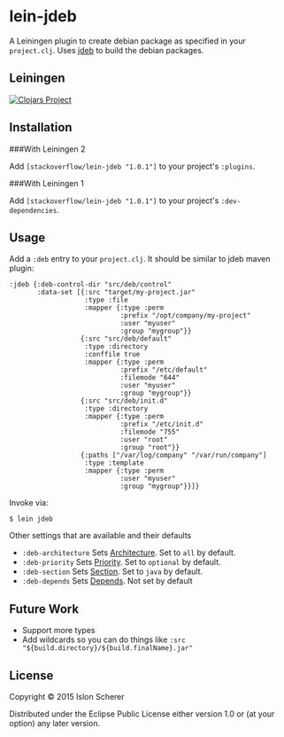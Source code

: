 # lein-jdeb

A Leiningen plugin to create debian package as specified in your `project.clj`.
Uses [jdeb](https://github.com/tcurdt/jdeb) to build the debian packages.

##  Leiningen

[![Clojars Project](https://clojars.org/stackoverflow/lein-jdeb/latest-version.svg)](https://clojars.org/stackoverflow/lein-jdeb)

## Installation

###With Leiningen 2

Add `[stackoverflow/lein-jdeb "1.0.1"]` to your project's `:plugins`.

###With Leiningen 1

Add `[stackoverflow/lein-jdeb "1.0.1"]` to your project's `:dev-dependencies`.

##  Usage

Add a `:deb` entry to your `project.clj`. It should be similar to jdeb maven plugin:

    :jdeb {:deb-control-dir "src/deb/control"
           :data-set [{:src "target/my-project.jar"
                       :type :file
                       :mapper {:type :perm
                                :prefix "/opt/company/my-project"
                                :user "myuser"
                                :group "mygroup"}}
                      {:src "src/deb/default"
                       :type :directory
                       :conffile true
                       :mapper {:type :perm
                                :prefix "/etc/default"
                                :filemode "644"
                                :user "myuser"
                                :group "mygroup"}}
                      {:src "src/deb/init.d"
                       :type :directory
                       :mapper {:type :perm
                                :prefix "/etc/init.d"
                                :filemode "755"
                                :user "root"
                                :group "root"}}
                      {:paths ["/var/log/company" "/var/run/company"]
                       :type :template
                       :mapper {:type :perm
                                :user "myuser"
                                :group "mygroup"}}]}

Invoke via:

    $ lein jdeb

Other settings that are available and their defaults
* `:deb-architecture` Sets [Architecture](https://www.debian.org/doc/debian-policy/ch-controlfields.html#s-f-Architecture). Set to `all` by default.
* `:deb-priority` Sets [Priority](https://www.debian.org/doc/debian-policy/ch-controlfields.html#s-f-Priority). Set to `optional` by default.
* `:deb-section` Sets [Section](https://www.debian.org/doc/debian-policy/ch-controlfields.html#s-f-Section). Set to `java` by default.
* `:deb-depends` Sets [Depends](). Not set by default

## Future Work

- Support more types
- Add wildcards so you can do things like `:src "${build.directory}/${build.finalName}.jar"`

## License

Copyright © 2015 Islon Scherer

Distributed under the Eclipse Public License either version 1.0 or (at
your option) any later version.
